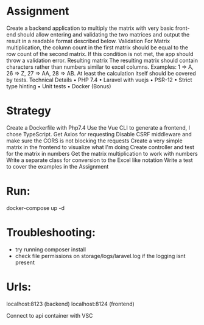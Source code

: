 # Assignment 
Create a backend application to multiply the matrix with very basic front-end should allow entering and
validating the two matrices and output the result in a readable format described below.
Validation
For Matrix multiplication, the column count in the first matrix should be equal to the row count of the
second matrix. If this condition is not met, the app should throw a validation error.
Resulting matrix
The resulting matrix should contain characters rather than numbers similar to excel columns.
Examples: 1 => A, 26 => Z, 27 => AA, 28 => AB. At least the calculation itself should be covered by tests.
Technical Details
• PHP 7.4
• Laravel with vuejs
• PSR-12
• Strict type hinting
• Unit tests
• Docker (Bonus)

# Strategy 
Create a Dockerfile with Php7.4 
Use the Vue CLI to generate a frontend, I chose TypeScript.
Get Axios for requesting
Disable CSRF middleware and make sure the CORS is not blocking the requests 
Create a very simple matrix in the frontend to visualize what I'm doing
Create controller and test for the matrix in numbers
Get the matrix multiplication to work with numbers 
Write a separate class for conversion to the Excel like notation 
Write a test to cover the examples in the Assignment 

# Run: 
docker-compose up -d 

# Troubleshooting: 
- try running composer install
- check file permissions on storage/logs/laravel.log if the logging isnt present 

# Urls:
localhost:8123 (backend)
localhost:8124 (frontend)

Connect to api container with VSC 